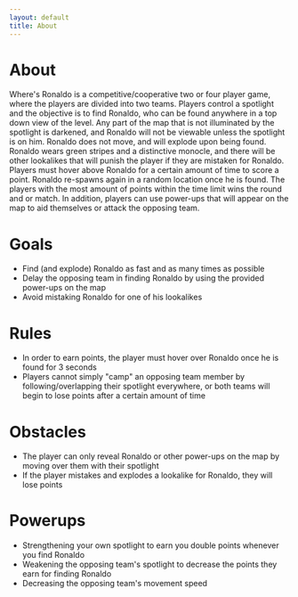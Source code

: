 ```yaml
---
layout: default
title: About
---
```

<main>
	<h1>About</h1>
	<div class='container'>
		<p>Where's Ronaldo is a competitive/cooperative two or four player game, where the players are divided into two teams. Players control a spotlight and the objective is to find Ronaldo, who can be found anywhere in a top down view of the level. Any part of the map that is not illuminated by the spotlight is darkened, and Ronaldo will not be viewable unless the spotlight is on him. Ronaldo does not move, and will explode upon being found. Ronaldo wears green stripes and a distinctive monocle, and there will be other lookalikes that will punish the player if they are mistaken for Ronaldo. Players must hover above Ronaldo for a certain amount of time to score a point. Ronaldo re-spawns again in a random location once he is found. The players with the most amount of points within the time limit wins the round and or match. In addition, players can use power-ups that will appear on the map to aid themselves or attack the opposing team.</p>
	</div>
	<h1>Goals</h1>
	<div class='container'>
		<ul>
			<li>Find (and explode) Ronaldo as fast and as many times as possible</li>
			<li>Delay the opposing team in finding Ronaldo by using the provided power-ups on the map</li>
			<li>Avoid mistaking Ronaldo for one of his lookalikes</li>
		</ul>
	</div>
	<h1>Rules</h1>
	<div class='container'>
		<ul>
			<li>In order to earn points, the player must hover over Ronaldo once he is found for 3 seconds</li>
			<li>Players cannot simply "camp" an opposing team member by following/overlapping their spotlight everywhere, or both teams will begin to lose points after a certain amount of time</li>
		</ul>
	</div>
	<h1>Obstacles</h1>
	<div class='container'>
		<ul>
			<li>The player can only reveal Ronaldo or other power-ups on the map by moving over them with their spotlight</li>
			<li>If the player mistakes and explodes a lookalike for Ronaldo, they will lose points</li>
		</ul>
	</div>
	<h1>Powerups</h1>
	<div class='container'>
		<ul>
			<li>Strengthening your own spotlight to earn you double points whenever you find Ronaldo</li>
			<li>Weakening the opposing team's spotlight to decrease the points they earn for finding Ronaldo</li>
			<li>Decreasing the opposing team's movement speed</li>
		</ul>
	</div>
</main>